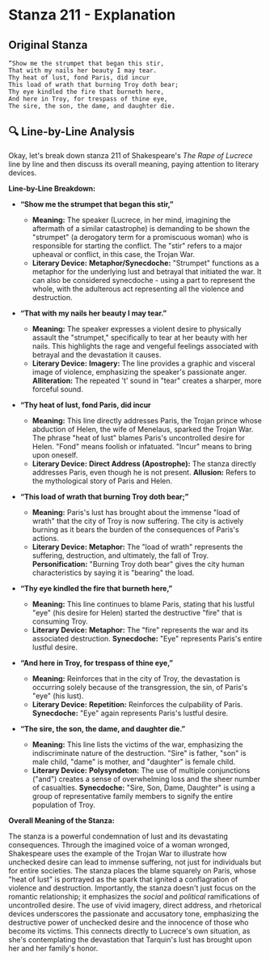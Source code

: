# Stanza 211 - Explanation

## Original Stanza
```
“Show me the strumpet that began this stir,
That with my nails her beauty I may tear.
Thy heat of lust, fond Paris, did incur
This load of wrath that burning Troy doth bear;
Thy eye kindled the fire that burneth here,
And here in Troy, for trespass of thine eye,
The sire, the son, the dame, and daughter die.
```

## 🔍 Line-by-Line Analysis
Okay, let's break down stanza 211 of Shakespeare's *The Rape of Lucrece* line by line and then discuss its overall meaning, paying attention to literary devices.

**Line-by-Line Breakdown:**

*   **“Show me the strumpet that began this stir,”**
    *   **Meaning:**  The speaker (Lucrece, in her mind, imagining the aftermath of a similar catastrophe) is demanding to be shown the "strumpet" (a derogatory term for a promiscuous woman) who is responsible for starting the conflict. The "stir" refers to a major upheaval or conflict, in this case, the Trojan War.
    *   **Literary Device:**  **Metaphor/Synecdoche:** "Strumpet" functions as a metaphor for the underlying lust and betrayal that initiated the war. It can also be considered synecdoche - using a part to represent the whole, with the adulterous act representing all the violence and destruction.

*   **“That with my nails her beauty I may tear.”**
    *   **Meaning:** The speaker expresses a violent desire to physically assault the "strumpet," specifically to tear at her beauty with her nails. This highlights the rage and vengeful feelings associated with betrayal and the devastation it causes.
    *   **Literary Device:**  **Imagery:**  The line provides a graphic and visceral image of violence, emphasizing the speaker's passionate anger. **Alliteration:** The repeated 't' sound in "tear" creates a sharper, more forceful sound.

*   **“Thy heat of lust, fond Paris, did incur**
    *   **Meaning:** This line directly addresses Paris, the Trojan prince whose abduction of Helen, the wife of Menelaus, sparked the Trojan War.  The phrase "heat of lust" blames Paris's uncontrolled desire for Helen. "Fond" means foolish or infatuated. "Incur" means to bring upon oneself.
    *   **Literary Device:** **Direct Address (Apostrophe):** The stanza directly addresses Paris, even though he is not present. **Allusion:**  Refers to the mythological story of Paris and Helen.

*   **“This load of wrath that burning Troy doth bear;”**
    *   **Meaning:**  Paris's lust has brought about the immense "load of wrath" that the city of Troy is now suffering. The city is actively burning as it bears the burden of the consequences of Paris's actions.
    *   **Literary Device:** **Metaphor:** The "load of wrath" represents the suffering, destruction, and ultimately, the fall of Troy. **Personification:** "Burning Troy doth bear" gives the city human characteristics by saying it is "bearing" the load.

*   **“Thy eye kindled the fire that burneth here,”**
    *   **Meaning:**  This line continues to blame Paris, stating that his lustful "eye" (his desire for Helen) started the destructive "fire" that is consuming Troy.
    *   **Literary Device:** **Metaphor:** The "fire" represents the war and its associated destruction. **Synecdoche:** "Eye" represents Paris's entire lustful desire.

*   **“And here in Troy, for trespass of thine eye,”**
    *   **Meaning:** Reinforces that in the city of Troy, the devastation is occurring solely because of the transgression, the sin, of Paris's "eye" (his lust).
    *   **Literary Device:**  **Repetition:** Reinforces the culpability of Paris. **Synecdoche:** "Eye" again represents Paris's lustful desire.

*   **“The sire, the son, the dame, and daughter die.”**
    *   **Meaning:** This line lists the victims of the war, emphasizing the indiscriminate nature of the destruction. "Sire" is father, "son" is male child, "dame" is mother, and "daughter" is female child.
    *   **Literary Device:** **Polysyndeton:** The use of multiple conjunctions ("and") creates a sense of overwhelming loss and the sheer number of casualties. **Synecdoche:** "Sire, Son, Dame, Daughter" is using a group of representative family members to signify the entire population of Troy.

**Overall Meaning of the Stanza:**

The stanza is a powerful condemnation of lust and its devastating consequences.  Through the imagined voice of a woman wronged, Shakespeare uses the example of the Trojan War to illustrate how unchecked desire can lead to immense suffering, not just for individuals but for entire societies. The stanza places the blame squarely on Paris, whose "heat of lust" is portrayed as the spark that ignited a conflagration of violence and destruction.  Importantly, the stanza doesn't just focus on the romantic relationship; it emphasizes the *social* and *political* ramifications of uncontrolled desire.  The use of vivid imagery, direct address, and rhetorical devices underscores the passionate and accusatory tone, emphasizing the destructive power of unchecked desire and the innocence of those who become its victims. This connects directly to Lucrece's own situation, as she's contemplating the devastation that Tarquin's lust has brought upon her and her family's honor.
